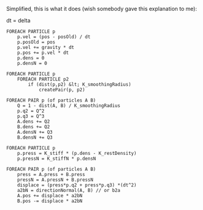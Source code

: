 Simplified, this is what it does (wish somebody gave this explanation to me):

dt = delta

    FOREACH PARTICLE p
        p.vel = (pos - posOld) / dt
        p.posOld = pos
        p.vel += gravity * dt
        p.pos += p.vel * dt
        p.dens = 0
        p.densN = 0

    FOREACH PARTICLE p
        FOREACH PARTICLE p2
            if (dist(p,p2) &lt; K_smoothingRadius)
                createPair(p, p2)

    FOREACH PAIR p (of particles A B)
        Q = 1 - dist(A, B) / K_smoothingRadius
        p.q2 = Q^2
        p.q3 = Q^3
        A.dens += Q2
        B.dens += Q2
        A.densN += Q3
        B.densN += Q3

    FOREACH PARTICLE p
        p.press = K_stiff * (p.dens - K_restDensity)
        p.pressN = K_stiffN * p.densN

    FOREACH PAIR p (of particles A B)
        press = A.press + B.press
        pressN = A.pressN + B.pressN
        displace = (press*p.q2 + press*p.q3) *(dt^2)
        a2bN = directionNormal(A, B) // or b2a
        A.pos += displace * a2bN
        B.pos -= displace * a2bN
